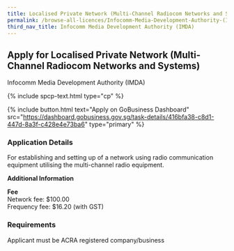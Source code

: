 ```yaml
---
title: Localised Private Network (Multi-Channel Radiocom Networks and Systems)
permalink: /browse-all-licences/Infocomm-Media-Development-Authority-(IMDA)/Localised-Private-Network-(Multi-Channel-Radiocom-Networks-and-Systems)
third_nav_title: Infocomm Media Development Authority (IMDA)
---
```


## Apply for Localised Private Network (Multi-Channel Radiocom Networks and Systems)

Infocomm Media Development Authority (IMDA)

{% include spcp-text.html type="cp" %}

{% include button.html text="Apply on GoBusiness Dashboard" src="https://dashboard.gobusiness.gov.sg/task-details/416bfa38-c8d1-447d-8a3f-c428e4e73ba6" type="primary" %}

<H3>Application Details</H3>

<p>For establishing and setting up of a network using radio communication equipment utilising the multi-channel radio equipment.</p>

<strong>Additional Information</strong>

<p><strong>Fee</strong><br />Network fee: $100.00<br />Frequency fee: $16.20 (with GST)</p>

<H3>Requirements</H3>

Applicant must be ACRA registered company/business

